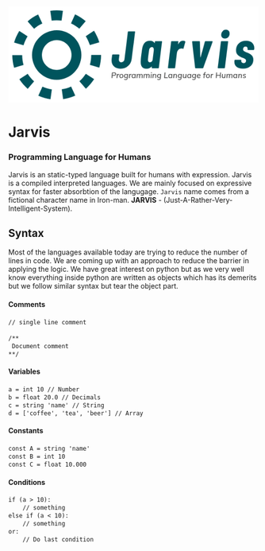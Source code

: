 ![JARVIS - For Humans](jarvis.png)

# Jarvis
### Programming Language for Humans


Jarvis is an static-typed language built for humans with expression. Jarvis is a compiled interpreted languages. We are mainly focused on expressive syntax for faster absorbtion of the langugage. `Jarvis` name comes from a fictional character name in Iron-man. **JARVIS** - (Just-A-Rather-Very-Intelligent-System).

## Syntax
Most of the languages available today are trying to reduce the number of lines in code. We are coming up with an approach to reduce the barrier in applying the logic. We have great interest on python but as we very well know everything inside python are written as objects which has its demerits but we follow similar syntax but tear the object part.

#### Comments
	// single line comment

	/**
	 Document comment
	**/

#### Variables
   
    a = int 10 // Number
    b = float 20.0 // Decimals
    c = string 'name' // String
    d = ['coffee', 'tea', 'beer'] // Array
     

#### Constants

    const A = string 'name'
    const B = int 10
    const C = float 10.000

#### Conditions

    if (a > 10):
    	// something
    else if (a < 10):
    	// something
    or:
    	// Do last condition

